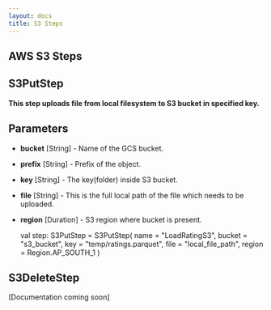 ```yaml
---
layout: docs
title: S3 Steps
---
```


## AWS S3 Steps

## S3PutStep
**This step uploads file from local filesystem to S3 bucket in specified key.**
## Parameters
* **bucket** [String] - Name of the GCS bucket.
* **prefix** [String] - Prefix of the object. 
* **key** [String] - The key(folder) inside S3 bucket.
* **file** [String] - This is the full local path of the file which needs to be uploaded.
* **region** [Duration] - S3 region where bucket is present.


    val step: S3PutStep = S3PutStep(
        name    = "LoadRatingS3",
        bucket  = "s3_bucket",
        key     = "temp/ratings.parquet",
        file    = "local_file_path",
        region  = Region.AP_SOUTH_1
      )
              
## S3DeleteStep
[Documentation coming soon]